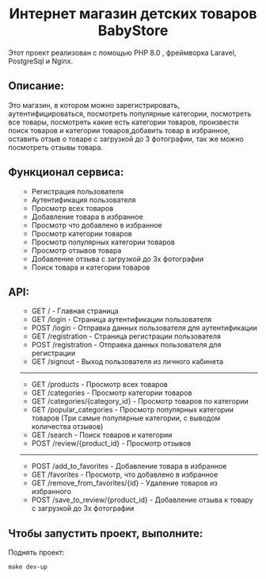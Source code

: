  <h1 align="center">Интернет магазин детских товаров BabyStore</h1>
  <p> Этот проект реализован с помощью PHP 8.0 , фреймворка Laravel, PostgreSql и Nginx.
 <h2>Описание:</h2>
  <p> Это магазин, в котором можно зарегистрировать, аутентифицироваться, посмотреть популярные категории, посмотреть все товары, посмотреть какие есть категории товаров, произвести поиск товаров и категории товаров,добавить товар в избранное, оставить отзыв о товаре с загрузкой до 3 фотографии, так же можно посмотреть отзывы товара.</p>

<h2>Функционал сервиса:</h2>
<ul>

- Регистрация пользователя
- Аутентификация пользователя
- Просмотр всех товаров
- Добавление товара в избранное
- Просмотр что добавлено в избранное
- Просмотр категории товаров
- Просмотр популярных категории товаров
- Просмотр отзывов товара
- Добавление отзыва с загрузкой до 3х фотографии
- Поиск товара и категории товаров

</ul>

<h2>API:</h2>
<ul>

- GET / - Главная страница
- GET /login - Страница аутентификации пользователя
- POST /login - Отправка данных пользователя для аутентификации
- GET /registration - Страница регистрации пользователя
- POST /registration - Отправка данных пользователя для регистрации
- GET /signout - Выход пользователя из личного кабинета
---
- GET /products - Просмотр всех товаров
- GET /categories - Просмотр категории товаров
- GET /categories/{category_id} - Просмотр товаров по категории
- GET /popular_categories - Просмотр популярных категории товаров (Три самые популярные категории, с выводом количества отзывов)
- GET /search - Поиск товаров и категории
- POST /review/{product_id} - Просмотр отзывов
---
- POST /add_to_favorites - Добавление товара в избранное
- GET /favorites - Просмотр, что добавлено в избранное
- GET /remove_from_favorites/{id} - Удаление товаров из избранного
- POST /save_to_review/{product_id} - Добавление отзыва к товару с загрузкой до 3х фотографии

</ul>


<h2>Чтобы запустить проект, выполните:</h2>

Поднять проект:

```make dev-up```
